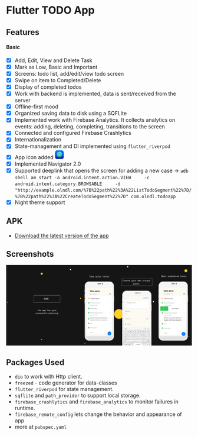 # Flutter TODO App

## Features
#### Basic
- [x] Add, Edit, View and Delete Task
- [x] Mark as Low, Basic and Important 
- [x] Screens: todo list, add/edit/view todo screen
- [x] Swipe on item to Completed/Delete   
- [x] Display of completed todos
- [x] Work with backend is implemented, data is sent/received from the server
- [X] Offline-first mood
- [x] Organized saving data to disk using a SQFLite
- [x] Implemented work with Firebase Analytics. It collects analytics on events: adding, deleting, completing, transitions to the screen
- [x] Connected and configured Firebase Crashlytics
- [x] Internationalization
- [X] State-management and DI implemented using `flutter_riverpod`
- [x] App icon added <img src="https://github.com/olndl/todoapp/blob/develop/assets/icons/icon.png" width="25" />
- [X] Implemented Navigator 2.0
- [X] Supported deeplink that opens the screen for adding a new case ->
`adb shell am start -a android.intent.action.VIEW     -c android.intent.category.BROWSABLE     -d "http://example.olndl.com/%7B%22path%22%3A%22ListTodoSegment%22%7D/%7B%22path%22%3A%22CreateTodoSegment%22%7D" com.olndl.todoapp`
- [X] Night theme support

## APK
- [Download the latest version of the app]()


## Screenshots
<img src="https://github.com/olndl/todoapp/blob/develop/assets/screens/5.png"/>

## Packages Used

- `dio` to work with Http client.
- `freezed` - code generator for data-classes
- `flutter_riverpod` for state management.
- `sqflite` and `path_provider` to support local storage.
- `firebase_crashlytics` and `firebase_analytics` to monitor failures in runtime.
- `firebase_remote_config` lets change the behavior and appearance of app
- more at `pubspec.yaml`

